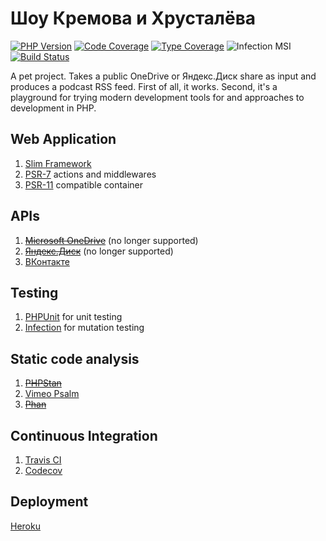 # Шоу Кремова и Хрусталёва

[![PHP Version](https://img.shields.io/badge/php-%5E7.4-blue.svg)](https://packagist.org/packages/morozov/kih)
[![Code Coverage](https://codecov.io/gh/morozov/kih/branch/master/graph/badge.svg)](https://codecov.io/gh/morozov/kih)
[![Type Coverage](https://shepherd.dev/github/morozov/kih/coverage.svg)](https://shepherd.dev/github/morozov/kih)
![Infection MSI](https://badge.stryker-mutator.io/github.com/morozov/kih/master)
[![Build Status](https://travis-ci.org/morozov/kih.png)](https://travis-ci.org/morozov/kih)

A pet project. Takes a public OneDrive or Яндекс.Диск share as input and produces a podcast RSS feed. First of all, it works. Second, it's a playground for trying modern development tools for and approaches to development in PHP.

## Web Application

1. [Slim Framework](https://www.slimframework.com/)
2. [PSR-7](http://www.php-fig.org/psr/psr-7/) actions and middlewares
3. [PSR-11](http://www.php-fig.org/psr/psr-11/) compatible container

## APIs

1. ~~[Microsoft OneDrive](https://dev.onedrive.com/)~~ (no longer supported)
2. ~~[Яндекс.Диск](https://tech.yandex.com/disk/)~~ (no longer supported)
3. [ВКонтакте](https://vk.com/dev/manuals)

## Testing

1. [PHPUnit](https://phpunit.de/) for unit testing
2. [Infection](https://infection.github.io/) for mutation testing

## Static code analysis

1. ~~[PHPStan](https://github.com/phpstan/phpstan)~~
2. [Vimeo Psalm](https://getpsalm.org/)
3. ~~[Phan](https://github.com/phan/phan)~~

## Continuous Integration

1. [Travis CI](https://travis-ci.org/morozov/kih)
2. [Codecov](https://codecov.io/gh/morozov/kih)

## Deployment

[Heroku](https://devcenter.heroku.com/categories/php)
